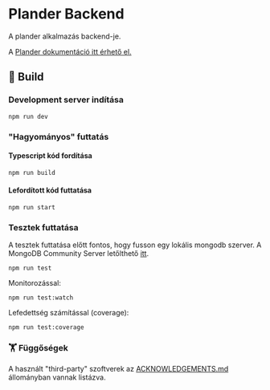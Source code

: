 # Plander Backend

A plander alkalmazás backend-je.  

A [Plander dokumentáció itt érhető el.](https://github.com/Dansoftowner/14AB-A-plander-docs)


## 🔨 Build

### Development server indítása
```
npm run dev
```

### "Hagyományos" futtatás

#### Typescript kód fordítása

```
npm run build
```

#### Lefordított kód futtatása

```
npm run start
```

### Tesztek futtatása

A tesztek futtatása előtt fontos, hogy fusson egy lokális mongodb szerver.
A MongoDB Community Server letőlthető [itt](https://www.mongodb.com/try/download/community). 


```
npm run test
```

Monitorozással:
```
npm run test:watch
```

Lefedettség számítással (coverage):

```
npm run test:coverage
```

### 🏋️ Függőségek

A használt "third-party" szoftverek az [ACKNOWLEDGEMENTS.md](ACKNOWLEDGEMENTS.md) állományban vannak listázva.